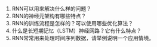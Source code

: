 1. RNN可以用来解决什么样的问题？
2. RNN的神经元架构有哪些特点？
3. RNN的训练流程是怎样的？可以使用哪些优化算法？
4. 什么是长短期记忆（LSTM）神经网路？它有什么特点？
5. RNN常常用来处理时间序列数据，请举例说明一个应用情境。